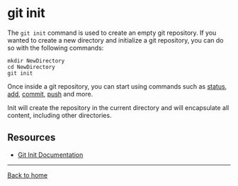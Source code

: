 # git init

The `git init` command is used to create an empty git repository.
If you wanted to create a new directory and initialize a git repository, you can do so with the following commands:
```
mkdir NewDirectory
cd NewDirectory
git init
```
Once inside a git repository, you can start using commands such as [status](./Status.md),
[add](./Add.md),
[commit](./Commit.md),
[push](./Push.md) and more.

Init will create the repository in the current directory and will encapsulate all content, including other directories.
## Resources

- [Git Init Documentation](https://git-scm.com/docs/git-init)

---

[Back to home](../README.md)